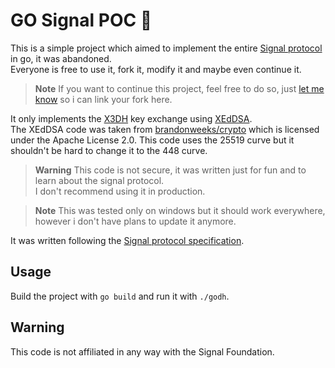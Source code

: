 # GO Signal POC 🔐

This is a simple project which aimed to implement the entire [Signal protocol](https://signal.org/docs) in go, it was abandoned.  
Everyone is free to use it, fork it, modify it and maybe even continue it.

> **Note**
> If you want to continue this project, feel free to do so, just [let me know](https://t.me/cagavo) so i can link your fork here.

It only implements the [X3DH](https://signal.org/docs/specifications/x3dh/) key exchange using [XEdDSA](https://signal.org/docs/specifications/xeddsa/).  
The XEdDSA code was taken from [brandonweeks/crypto](https://github.com/brandonweeks/crypto) which is licensed under the Apache License 2.0. 
This code uses the 25519 curve but it shouldn't be hard to change it to the 448 curve. 

> **Warning**
> This code is not secure, it was written just for fun and to learn about the signal protocol.  
> I don't recommend using it in production.

> **Note**
> This was tested only on windows but it should work everywhere, however i don't have plans to update it anymore.

It was written following the [Signal protocol specification](https://signal.org/docs/).

## Usage

Build the project with ```go build``` and run it with ```./godh```.

## Warning

This code is not affiliated in any way with the Signal Foundation.
